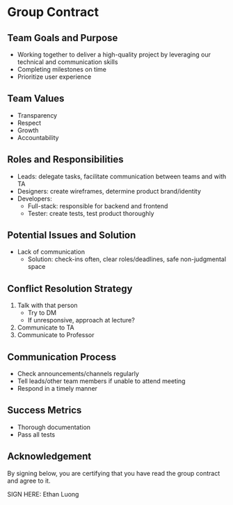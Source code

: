 # Group Contract

## Team Goals and Purpose
- Working together to deliver a high-quality project by leveraging our technical and communication skills
- Completing milestones on time
- Prioritize user experience

## Team Values
- Transparency 
- Respect
- Growth 
- Accountability

## Roles and Responsibilities
- Leads: delegate tasks, facilitate communication between teams and with TA
- Designers: create wireframes, determine product brand/identity
- Developers:
  - Full-stack: responsible for backend and frontend
  - Tester: create tests, test product thoroughly

## Potential Issues and Solution
- Lack of communication
  - Solution: check-ins often, clear roles/deadlines, safe non-judgmental space

## Conflict Resolution Strategy
1. Talk with that person
    - Try to DM
    - If unresponsive, approach at lecture?
2. Communicate to TA
3. Communicate to Professor

## Communication Process
- Check announcements/channels regularly
- Tell leads/other team members if unable to attend meeting
- Respond in a timely manner

## Success Metrics
- Thorough documentation
- Pass all tests

## Acknowledgement
By signing below, you are certifying that you have read the group contract and agree to it.

SIGN HERE: Ethan Luong